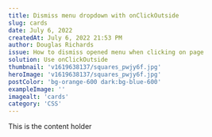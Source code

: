 ```yaml
---
title: Dismiss menu dropdown with onClickOutside
slug: cards
date: July 6, 2022
createdAt: July 6, 2022 21:53 PM
author: Douglas Richards
issue: How to dismiss opened menu when clicking on page
solution: Use onClickOutside
thumbnail: 'v1619638137/squares_pwjy6f.jpg'
heroImage: 'v1619638137/squares_pwjy6f.jpg'
postColor: 'bg-orange-600 dark:bg-blue-600'
exampleImage: ''
imagealt: 'cards'
category: 'CSS'
---
```


This is the content holder
